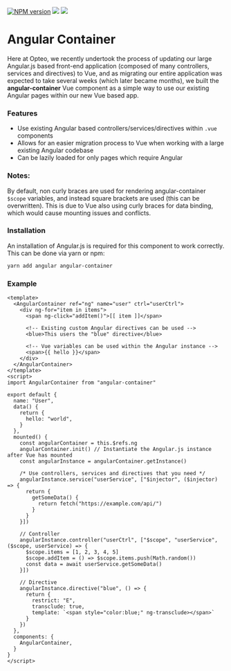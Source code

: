[![NPM version](https://img.shields.io/npm/v/angular-container.svg)](https://www.npmjs.org/package/angular-container)
![](https://img.shields.io/npm/dm/angular-container.svg)
![](https://img.shields.io/github/last-commit/opteo/angular-container.svg)
# Angular Container

Here at Opteo, we recently undertook the process of updating our large Angular.js based front-end application (composed of many controllers, services and directives) to Vue, and 
as migrating our entire application was expected to take several weeks (which later became months), we built the <b>angular-container</b> Vue component as a simple way to use our existing Angular pages within our new Vue based app.

### Features
- Use existing Angular based controllers/services/directives within `.vue` components
- Allows for an easier migration process to Vue when working with a large existing Angular codebase
- Can be lazily loaded for only pages which require Angular

### Notes:
By default, non curly braces are used for rendering angular-container `$scope` variables, and instead square brackets are used (this can be overwritten). 
This is due to Vue also using curly braces for data binding, which would cause mounting issues and conflicts.

### Installation
An installation of Angular.js is required for this component to work correctly. This can be done via yarn or npm:
```bash
yarn add angular angular-container
```

### Example
```vue
<template>
  <AngularContainer ref="ng" name="user" ctrl="userCtrl">
    <div ng-for="item in items">
      <span ng-click="addItem()">[[ item ]]</span>
      
      <!-- Existing custom Angular directives can be used -->
      <blue>This users the "blue" directive</blue>
      
      <!-- Vue variables can be used within the Angular instance -->
      <span>{{ hello }}</span>
    </div>
  </AngularContainer>
</template>
<script>
import AngularContainer from "angular-container"

export default {
  name: "User",
  data() {
    return {
      hello: "world",
    }
  },
  mounted() {
    const angularContainer = this.$refs.ng
    angularContainer.init() // Instantiate the Angular.js instance after Vue has mounted
    const angularInstance = angularContainer.getInstance()
    
    /* Use controllers, services and directives that you need */
    angularInstance.service("userService", ["$injector", ($injector)  => {
      return {
        getSomeData() {
          return fetch("https://example.com/api/")
        }
      }
    }])
    
    // Controller    
    angularInstance.controller("userCtrl", ["$scope", "userService", ($scope, userService) => {
      $scope.items = [1, 2, 3, 4, 5]
      $scope.addItem = () => $scope.items.push(Math.random())
      const data = await userService.getSomeData()
    }])
    
    // Directive
    angularInstance.directive("blue", () => {
      return {
        restrict: "E",
        transclude: true,
        template: `<span style="color:blue;" ng-transclude></span>`
      }
    })
  },
  components: {
    AngularContainer,
  }
}
</script>
```
